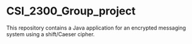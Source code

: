 # CSI_2300_Group_project
This repository contains a Java application for an encrypted messaging system using a shift/Caeser cipher.
